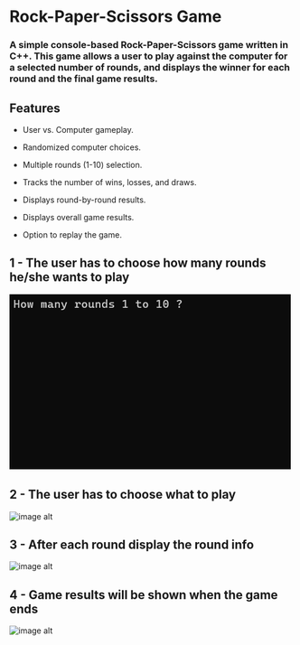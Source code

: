 # Rock-Paper-Scissors Game

### A simple console-based Rock-Paper-Scissors game written in C++. This game allows a user to play against the computer for a selected number of rounds, and displays the winner for each round and the final game results.

## Features

* User vs. Computer gameplay.

* Randomized computer choices.

* Multiple rounds (1-10) selection.

* Tracks the number of wins, losses, and draws.

* Displays round-by-round results.

* Displays overall game results.

* Option to replay the game.



## 1 - The user has to choose how many rounds he/she wants to play 

![image alt](https://github.com/mohammednasser249/RockPaperScissor-Game/blob/master/images/Rounds.png?raw=true)

## 2 - The user has to choose what to play 

![image alt](https://github.com/user-attachments/assets/72ab792e-2bb6-40fe-be52-c561ca15f4d9)

## 3 - After each round display the round info 

![image alt](https://github.com/user-attachments/assets/c14763d6-989b-44d7-8b21-67a2d31aaf0c)

## 4 - Game results will be shown when the game ends 

![image alt](https://github.com/user-attachments/assets/da86a36c-2819-44b2-b25d-b20da8f65da3)

